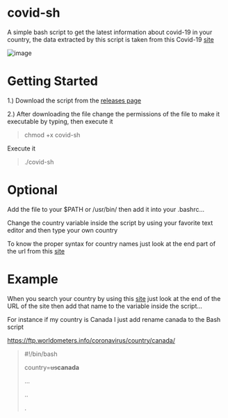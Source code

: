 # covid-sh
A simple bash script to get the latest information about covid-19 in your country, the data extracted by this script is taken from this 
Covid-19 [site](https://ftp.worldometers.info/coronavirus/)

  ![image](https://user-images.githubusercontent.com/76466992/113834332-4b210380-97bd-11eb-975d-c3db2a49e63f.png)

<h1> Getting Started </h1>

1.) Download the script from the [releases page](https://github.com/Thanatoslayer6/covid-sh/releases)

2.) After downloading the file change the permissions of the file to make it executable by typing, then execute it

>  chmod +x covid-sh

Execute it
>  ./covid-sh

<h1> Optional </h1>

Add the file to your $PATH or /usr/bin/ then add it into your .bashrc... 

Change the country variable inside the script by using your favorite text editor and then type your own country

To know the proper syntax for country names just look at the end part of the url from this [site](https://ftp.worldometers.info/coronavirus/)

<h1> Example </h1>

When you search your country by using this [site](https://ftp.worldometers.info/coronavirus/) just look at the end of the URL of the site then add that name to the variable inside the script...

For instance if my country is Canada I just add rename canada to the Bash script

https://ftp.worldometers.info/coronavirus/country/canada/

>#!/bin/bash
>
>country=~~us~~**canada**
>
>...
>
>..
>
>.

